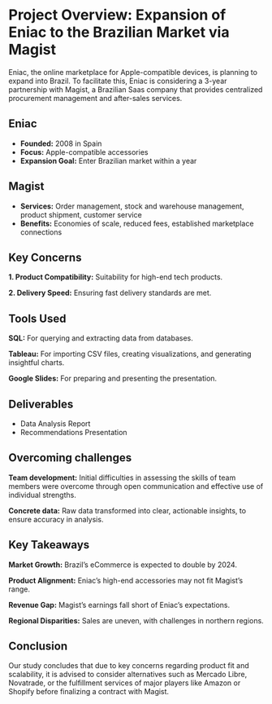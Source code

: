 #  Project Overview: Expansion of Eniac to the Brazilian Market via Magist

Eniac, the online marketplace for Apple-compatible devices, is planning to expand into Brazil. To facilitate this, Eniac is considering a 3-year partnership with Magist, a Brazilian Saas company that provides centralized procurement management and after-sales services.

## Eniac
- **Founded:** 2008 in Spain
- **Focus:** Apple-compatible accessories
- **Expansion Goal:** Enter Brazilian market within a year

## Magist
- **Services:** Order management, stock and warehouse management, product shipment, customer service
- **Benefits:** Economies of scale, reduced fees, established marketplace connections

## Key Concerns
**1. Product Compatibility:** Suitability for high-end tech products.

**2. Delivery Speed:** Ensuring fast delivery standards are met.

## Tools Used
**SQL:** For querying and extracting data from databases.

**Tableau:** For importing CSV files, creating visualizations, and generating insightful charts.

**Google Slides:** For preparing and presenting the presentation.

## Deliverables
- Data Analysis Report
- Recommendations Presentation

## Overcoming challenges
**Team development:** Initial difficulties in assessing the skills of team members were overcome through open communication and effective use of individual strengths.

**Concrete data:** Raw data transformed into clear, actionable insights, to ensure accuracy in analysis.

## Key Takeaways
**Market Growth:** Brazil’s eCommerce is expected to double by 2024.

**Product Alignment:** Eniac’s high-end accessories may not fit Magist’s range.

**Revenue Gap:** Magist’s earnings fall short of Eniac’s expectations.

**Regional Disparities:** Sales are uneven, with challenges in northern regions.

## Conclusion

Our study concludes that due to key concerns regarding product fit and scalability, it is advised to consider alternatives such as Mercado Libre, Novatrade, or the fulfillment services of major players like Amazon or Shopify before finalizing a contract with Magist.

